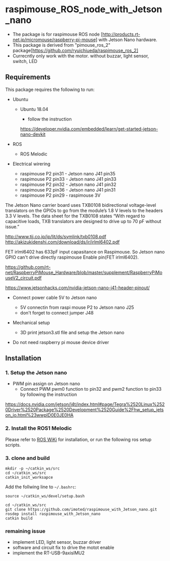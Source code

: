 # raspimouse_ROS_node_with_Jetson_nano

* The package is for raspimouse ROS node [http://products.rt-net.jp/micromouse/raspberry-pi-mouse] with Jetson Nano hardware.
* This package is derived from "pimouse_ros_2" package[https://github.com/ryuichiueda/raspimouse_ros_2]
* Currecntly only work with the motor. without buzzar, light sensor, switch, LED

## Requirements

This package requires the following to run:

* Ubuntu
  * Ubuntu 18.04 
    * follow the instruction 

    https://developer.nvidia.com/embedded/learn/get-started-jetson-nano-devkit

* ROS 
  * ROS Melodic
* Electrical wirering
  * raspimouse P2 pin31 - Jetson nano J41 pin35
  * raspimouse P2 pin33 - Jetson nano J41 pin33 
  * raspimouse P2 pin32 - Jetson nano J41 pin32
  * raspimouse P2 pin36 - Jetson nano J41 pin31
  * raspimouse P2 pin29 - raspimouse 3V

The Jetson Nano carrier board uses TXB0108 bidirectional voltage-level translators on the GPIOs to go from the module’s 1.8 V levels to the headers 3.3 V levels. The data sheet for the TXB0108 states “With regard to capacitive loads, TXB translators are designed to drive up to 70 pF without issue.” 

http://www.tij.co.jp/jp/lit/ds/symlink/txb0108.pdf
http://akizukidenshi.com/download/ds/ir/irlml6402.pdf

FET irlml6402 has 633pF input capasitance on Raspimouse.
So Jetson nano GPIO can't drive directly raspimouse Enable pin(FET irlml6402).

https://github.com/rt-net/RaspberryPiMouse_Hardware/blob/master/supplement/RaspberryPiMouseV2_circuit.pdf

https://www.jetsonhacks.com/nvidia-jetson-nano-j41-header-pinout/

* Connect power cable 5V to Jetson nano
  * 5V connectin from raspi mouse P2 to Jetson nano J25
  * don't forget to connect jumper J48
* Mechanical setup
  * 3D print jetson3.stl file and setup the Jetson nano

* Do not need raspberry pi mouse device driver

## Installation

### 1. Setup the Jetson nano 

* PWM pin assign on Jetson nano
  * Connect PWM pwm0 function to pin32 and pwm2 function to pin33  by following the instruction 

https://docs.nvidia.com/jetson/l4t/index.html#page/Tegra%2520Linux%2520Driver%2520Package%2520Development%2520Guide%2Fhw_setup_jetson_io.html%23wwpID0E0JE0HA

### 2. Install the ROS1 Melodic

Please refer to [ROS WiKi](http://wiki.ros.org/melodic/Installation) for installation, or run the following ros setup scripts.

### 3. clone and build

```
mkdir -p ~/catkin_ws/src
cd ~/catkin_ws/src
catkin_init_worksapce
```

Add the follwing line to `~/.bashrc`:

```
source ~/catkin_ws/devel/setup.bash
```

```
cd ~/catkin_ws/src
git clone https://github.com/imoted/raspimouse_with_Jetson_nano.git
rosdep install raspimouse_with_Jetson_nano
catkin build
```

### remaining issue

* implement LED, light sensor, buzzar driver
* software and circuit fix to drive the motot enable
* implement the RT-USB-9axisIMU2
